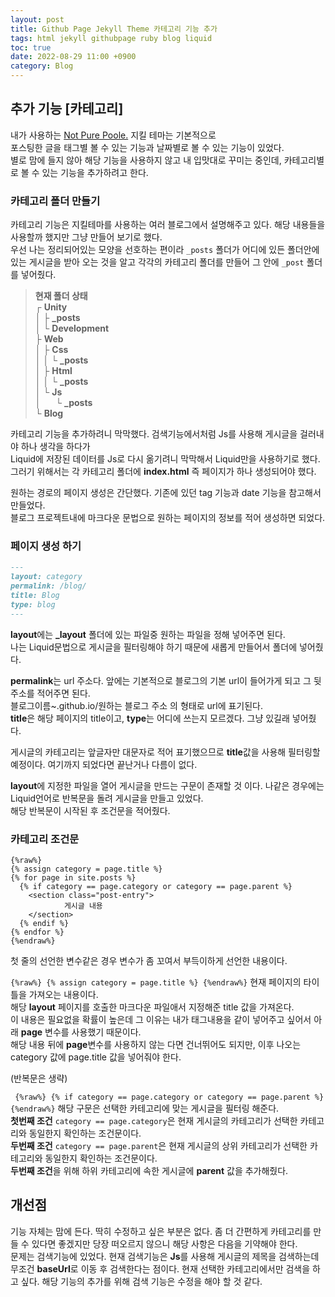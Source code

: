 ```yaml
---
layout: post
title: Github Page Jekyll Theme 카테고리 기능 추가
tags: html jekyll githubpage ruby blog liquid
toc: true
date: 2022-08-29 11:00 +0900
category: Blog
---
```


## 추가 기능 [카테고리]
내가 사용하는 [Not Pure Poole.](https://github.com/vszhub/not-pure-poole) 지킬 테마는 기본적으로  
포스팅한 글을 태그별 볼 수 있는 기능과 날짜별로 볼 수 있는 기능이 있었다.  
별로 맘에 들지 않아 해당 기능을 사용하지 않고 내 입맛대로 꾸미는 중인데, 카테고리별로 볼 수 있는 기능을 추가하려고 한다.

### 카테고리 폴더 만들기
카테고리 기능은 지킬테마를 사용하는 여러 블로그에서 설명해주고 있다. 해당 내용들을 사용할까 했지만 그냥 만들어 보기로 했다.  
우선 나는 정리되어있는 모양을 선호하는 편이라 ``_posts`` 폴더가 어디에 있든 폴더안에 있는 게시글을 받아 오는 것을 알고 각각의 카테고리 폴더를 만들어 그 안에 ``_post`` 폴더를 넣어줬다.  
> **현재 폴더 상태**<br>
┌ **Unity**<br>
│   ├ **_posts**<br>
│   └ **Development**<br>
├ **Web**<br>
│   ├ **Css**<br>
│   │   └ **_posts**<br>
│   ├ **Html**<br>
│   │   └ **_posts**<br>
│   └ **Js**<br>
│   &nbsp;&nbsp;&nbsp;&nbsp;   └ **_posts**<br>
└ **Blog**<br>

카테고리 기능을 추가하려니 막막했다. 검색기능에서처럼 Js를 사용해 게시글을 걸러내야 하나 생각을 하다가  
Liquid에 저장된 데이터를 Js로 다시 옮기려니 막막해서 Liquid만을 사용하기로 했다.  
그러기 위해서는 각 카테고리 폴더에 **index.html** 즉 페이지가 하나 생성되어야 했다.  

원하는 경로의 페이지 생성은 간단했다. 기존에 있던 tag 기능과 date 기능을 참고해서 만들었다.  
블로그 프로젝트내에 마크다운 문법으로 원하는 페이지의 정보를 적어 생성하면 되었다.  

### 페이지 생성 하기
```markdown
---
layout: category
permalink: /blog/
title: Blog
type: blog
---
```

**layout**에는 **_layout** 폴더에 있는 파일중 원하는 파일을 정해 넣어주면 된다.  
나는 Liquid문법으로 게시글을 필터링해야 하기 때문에 새롭게 만들어서 폴더에 넣어줬다.  

**permalink**는 url 주소다. 앞에는 기본적으로 블로그의 기본 url이 들어가게 되고 그 뒷 주소를 적어주면 된다.  
블로그이름~.github.io/원하는 블로그 주소 의 형태로 url에 표기된다.  
**title**은 해당 페이지의 title이고, **type**는 어디에 쓰는지 모르겠다. 그냥 있길래 넣어줬다.  

게시글의 카테고리는 앞글자만 대문자로 적어 표기했으므로 **title**값을 사용해 필터링할 예정이다.
여기까지 되었다면 끝난거나 다름이 없다.  

**layout**에 지정한 파일을 열어 게시글을 만드는 구문이 존재할 것 이다. 나같은 경우에는 Liquid언어로 반복문을 돌려 게시글을 만들고 있었다.  
해당 반복문이 시작된 후 조건문을 적어줬다.  

### 카테고리 조건문
```
{%raw%}
{% assign category = page.title %} 
{% for page in site.posts %}
  {% if category == page.category or category == page.parent %}
    <section class="post-entry">
            게시글 내용
    </section>
  {% endif %}
{% endfor %}
{%endraw%}
```
첫 줄의 선언한 변수같은 경우 변수가 좀 꼬여서 부득이하게 선언한 내용이다.   

``{%raw%} {% assign category = page.title %} {%endraw%}`` 현재 페이지의 타이틀을 가져오는 내용이다.  
해당 **layout** 페이지를 호출한 마크다운 파일애서 지정해준 title 값을 가져온다.  
이 내용은 필요없을 확률이 높은데 그 이유는 내가 태그내용을 같이 넣어주고 싶어서 아래 **page** 변수를 사용했기 때문이다.  
해당 내용 뒤에 **page**변수를 사용하지 않는 다면 건너뛰어도 되지만, 이후 나오는 category 값에 page.title 값을 넣어줘야 한다.  

(반복문은 생략)  

`` {%raw%} {% if category == page.category or category == page.parent %} {%endraw%}`` 해당 구문은 선택한 카테고리에 맞는 게시글을 필터링 해준다.  
**첫번째 조건** `` category == page.category ``은 현재 게시글의 카테고리가 선택한 카테고리와 동일한지 확인하는 조건문이다.  
**두번째 조건** `` category == page.parent ``은 현재 게시글의 상위 카테고리가 선택한 카테고리와 동일한지 확인하는 조건문이다.  
**두번째 조건**을 위해 하위 카테고리에 속한 게시글에 **parent** 값을 추가해줬다.  

## 개선점
기능 자체는 맘에 든다. 딱히 수정하고 싶은 부분은 없다. 좀 더 간편하게 카테고리를 만들 수 있다면 좋겠지만 당장 떠오르지 않으니 해당 사항은 다음을 기약해야 한다.  
문제는 검색기능에 있었다. 현재 검색기능은 **Js**를 사용해 게시글의 제목을 검색하는데 무조건 **baseUrl**로 이동 후 검색한다는 점이다. 현재 선택한 카테고리에서만 검색을 하고 싶다. 해당 기능의 추가를 위해 검색 기능은 수정을 해야 할 것 같다.